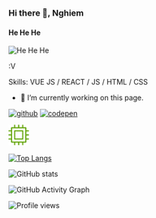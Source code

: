 ### Hi there 👋, Nghiem
#### He He He
![He He He](https://arturssmirnovs.github.io/github-profile-readme-generator/images/banner.png)

:V

Skills: VUE JS / REACT / JS / HTML / CSS

- 🔭 I’m currently working on this page. 


[<img src='https://cdn.jsdelivr.net/npm/simple-icons@3.0.1/icons/github.svg' alt='github' height='40'>](https://github.com/tranhuunghiem99)  [<img src='https://cdn.jsdelivr.net/npm/simple-icons@3.0.1/icons/codepen.svg' alt='codepen' height='40'>](https://codepen.io/conca3003)  

<a href='https://docs.github.com/en/developers'><img src='https://raw.githubusercontent.com/acervenky/animated-github-badges/master/assets/devbadge.gif' width='40' height='40'></a> 

[![Top Langs](https://github-readme-stats.vercel.app/api/top-langs/?username=tranhuunghiem99)](https://github.com/anuraghazra/github-readme-stats)

![GitHub stats](https://github-readme-stats.vercel.app/api?username=tranhuunghiem99&show_icons=true&count_private=true)  

![GitHub Activity Graph](https://activity-graph.herokuapp.com/graph?username=tranhuunghiem99)  

![Profile views](https://gpvc.arturio.dev/tranhuunghiem99)  
